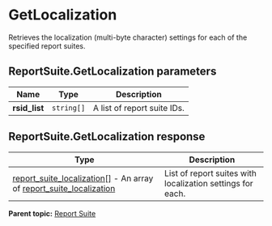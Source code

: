 # GetLocalization

Retrieves the localization (multi-byte character) settings for each of the specified report suites.

## ReportSuite.GetLocalization parameters

|Name|Type|Description|
|----|----|-----------|
| **rsid_list** | `string[]` |A list of report suite IDs.|

## ReportSuite.GetLocalization response

|Type|Description|
|----|-----------|
| [report_suite_localization[]](../../data_types/r_report_suite_localization_array.md#) - An array of [report_suite_localization](../../data_types/r_report_suite_localization.md#) |List of report suites with localization settings for each.|

**Parent topic:** [Report Suite](../../methods/report_suite/r_methods_reportsuite.md)

